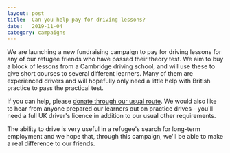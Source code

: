 ```yaml
---
layout: post
title:  Can you help pay for driving lessons?
date:   2019-11-04
category: campaigns
---
```


We are launching a new fundraising campaign to pay for driving lessons for any of our refugee friends who have passed their theory test. We aim to buy a block of lessons from a Cambridge driving school, and will use these to give short courses to several different learners. Many of them are experienced drivers and will hopefully only need a little help with British practice to pass the practical test.

If you can help, please [donate through our usual route](/donate). We would also like to hear from anyone prepared our learners out on practice drives - you'll need a full UK driver's licence in addition to our usual other requirements.

The ability to drive is very useful in a refugee's search for long-term employment and we hope that, through this campaign, we'll be able to make a real difference to our friends.
